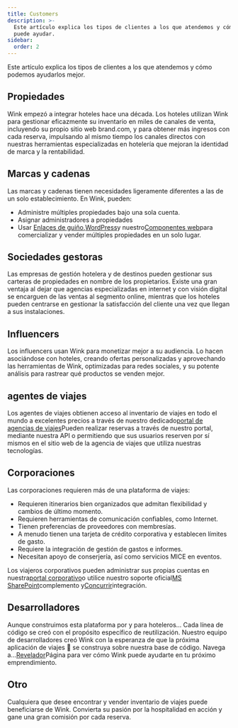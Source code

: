 ```yaml
---
title: Customers
description: >-
  Este artículo explica los tipos de clientes a los que atendemos y cómo Wink
  puede ayudar.
sidebar:
  order: 2
---
```

Este artículo explica los tipos de clientes a los que atendemos y cómo podemos ayudarlos mejor.

## Propiedades

Wink empezó a integrar hoteles hace una década. Los hoteles utilizan Wink para gestionar eficazmente su inventario en miles de canales de venta, incluyendo su propio sitio web brand.com, y para obtener más ingresos con cada reserva, impulsando al mismo tiempo los canales directos con nuestras herramientas especializadas en hotelería que mejoran la identidad de marca y la rentabilidad.

## Marcas y cadenas

Las marcas y cadenas tienen necesidades ligeramente diferentes a las de un solo establecimiento. En Wink, pueden:

* Administre múltiples propiedades bajo una sola cuenta.
* Asignar administradores a propiedades
* Usar [Enlaces de guiño](/link-manager/wink-links),[WordPress](/developers/wordpress)y nuestro[Componentes web](/developers/web-components)para comercializar y vender múltiples propiedades en un solo lugar.

## Sociedades gestoras

Las empresas de gestión hotelera y de destinos pueden gestionar sus carteras de propiedades en nombre de los propietarios. Existe una gran ventaja al dejar que agencias especializadas en internet y con visión digital se encarguen de las ventas al segmento online, mientras que los hoteles pueden centrarse en gestionar la satisfacción del cliente una vez que llegan a sus instalaciones.

## Influencers

Los influencers usan Wink para monetizar mejor a su audiencia. Lo hacen asociándose con hoteles, creando ofertas personalizadas y aprovechando las herramientas de Wink, optimizadas para redes sociales, y su potente análisis para rastrear qué productos se venden mejor.

## agentes de viajes

Los agentes de viajes obtienen acceso al inventario de viajes en todo el mundo a excelentes precios a través de nuestro dedicado[portal de agencias de viajes](https://agent.wink.travel)Pueden realizar reservas a través de nuestro portal, mediante nuestra API o permitiendo que sus usuarios reserven por sí mismos en el sitio web de la agencia de viajes que utiliza nuestras tecnologías.

## Corporaciones

Las corporaciones requieren más de una plataforma de viajes:

* Requieren itinerarios bien organizados que admitan flexibilidad y cambios de último momento.
* Requieren herramientas de comunicación confiables, como Internet.
* Tienen preferencias de proveedores con membresías.
* A menudo tienen una tarjeta de crédito corporativa y establecen límites de gasto.
* Requiere la integración de gestión de gastos e informes.
* Necesitan apoyo de conserjería, así como servicios MICE en eventos.

Los viajeros corporativos pueden administrar sus propias cuentas en nuestra[portal corporativo](/corporate/what-is-group)o utilice nuestro soporte oficial[MS SharePoint](https://www.microsoft.com/en-us/microsoft-365/sharepoint/collaboration)complemento y[Concurrir](https://www.concur.com/)integración.

## Desarrolladores

Aunque construimos esta plataforma por y para hoteleros... Cada línea de código se creó con el propósito específico de reutilización. Nuestro equipo de desarrolladores creó Wink con la esperanza de que la próxima aplicación de viajes 🦄 se construya sobre nuestra base de código. Navega a...[Revelador](/developers/build-on-wink)Página para ver cómo Wink puede ayudarte en tu próximo emprendimiento.

## Otro

Cualquiera que desee encontrar y vender inventario de viajes puede beneficiarse de Wink. Convierta su pasión por la hospitalidad en acción y gane una gran comisión por cada reserva.

